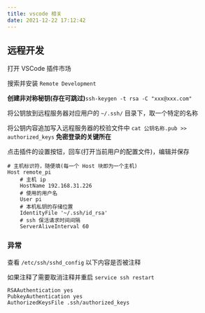 ```yaml
---
title: vscode 相关
date: 2021-12-22 17:12:42
---
```



## 远程开发

打开 VSCode 插件市场

搜索并安装 `Remote Development`

**创建非对称秘钥(存在可跳过)**`ssh-keygen -t rsa -C "xxx@xxx.com"`

将公钥放到远程服务器对应用户的 `~/.ssh/` 目录下，取一个特定的名称

将公钥内容追加写入远程服务器的校验文件中 `cat 公钥名称.pub >> authorized_keys` **免密登录的关键所在**

点击插件的设置按钮，回车(打开当前用户的配置文件)，编辑并保存

```config
# 主机标识符，随便填(每一个 Host 块即为一个主机)
Host remote_pi
	# 主机 ip	
    HostName 192.168.31.226
    # 使用的用户名
    User pi
    # 本机私钥的存储位置
    IdentityFile '~/.ssh/id_rsa'
    # ssh 保活请求时间间隔
    ServerAliveInterval 60
```



### 异常

查看 `/etc/ssh/sshd_config` 以下内容是否被注释

如果注释了需要取消注释并重启 `service ssh restart`

```config
RSAAuthentication yes
PubkeyAuthentication yes
AuthorizedKeysFile .ssh/authorized_keys
```